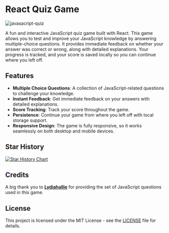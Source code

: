 # React Quiz Game

![javasacript-quiz](https://github.com/user-attachments/assets/c1290b95-fdbb-4e5b-8019-e09eac0de8ef)


A fun and interactive JavaScript quiz game built with React. This game allows you to test and improve your JavaScript knowledge by answering multiple-choice questions. It provides immediate feedback on whether your answer was correct or wrong, along with detailed explanations. Your progress is tracked, and your score is saved locally so you can continue where you left off.

## Features

- **Multiple Choice Questions**: A collection of JavaScript-related questions to challenge your knowledge.
- **Instant Feedback**: Get immediate feedback on your answers with detailed explanations.
- **Score Tracking**: Track your score throughout the game.
- **Persistence**: Continue your game from where you left off with local storage support.
- **Responsive Design**: The game is fully responsive, so it works seamlessly on both desktop and mobile devices.

## Star History

[![Star History Chart](https://api.star-history.com/svg?repos=ishwarrimal/javascript-quiz&type=Date)](https://star-history.com/#ishwarrimal/javascript-quiz&Date)
## Credits

A big thank you to **[Lydiahallie](https://github.com/lydiahallie/javascript-questions)** for providing the set of JavaScript questions used in this game.

## License

This project is licensed under the MIT License - see the [LICENSE](LICENSE) file for details.
